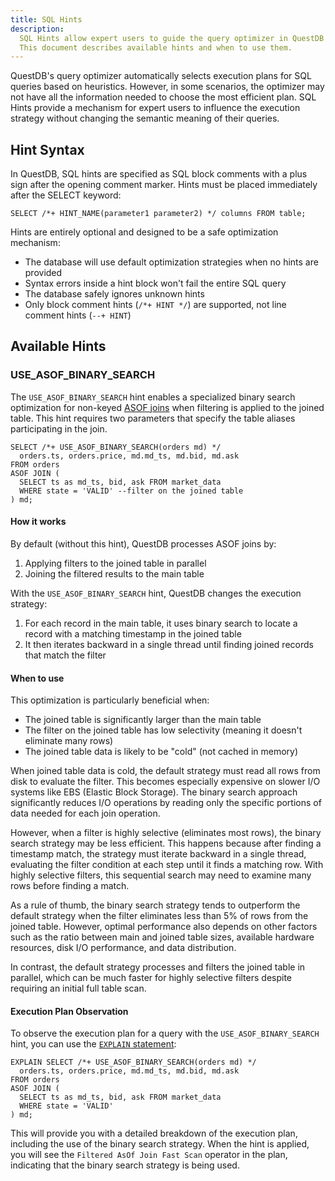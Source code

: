 ```yaml
---
title: SQL Hints
description:
  SQL Hints allow expert users to guide the query optimizer in QuestDB when default optimization strategies are not optimal.
  This document describes available hints and when to use them.
---
```


QuestDB's query optimizer automatically selects execution plans for SQL queries based on heuristics. However, in some
scenarios, the optimizer may not have all the information needed to choose the most efficient plan. SQL Hints provide
a mechanism for expert users to influence the execution strategy without changing the semantic meaning of their queries.

## Hint Syntax

In QuestDB, SQL hints are specified as SQL block comments with a plus sign after the opening comment marker. Hints must
be placed immediately after the SELECT keyword:

```questdb-sql title="SQL hint syntax"
SELECT /*+ HINT_NAME(parameter1 parameter2) */ columns FROM table;
```

Hints are entirely optional and designed to be a safe optimization mechanism:

- The database will use default optimization strategies when no hints are provided
- Syntax errors inside a hint block won't fail the entire SQL query
- The database safely ignores unknown hints
- Only block comment hints (`/*+ HINT */`) are supported, not line comment hints (`--+ HINT`)

## Available Hints

### USE_ASOF_BINARY_SEARCH

The `USE_ASOF_BINARY_SEARCH` hint enables a specialized binary search optimization for
non-keyed [ASOF joins](/reference/sql/asof-join/) when filtering is applied to the joined table. This hint requires two
parameters that specify the table aliases participating in the join.

```questdb-sql title="Optimizing ASOF join with binary search"
SELECT /*+ USE_ASOF_BINARY_SEARCH(orders md) */ 
  orders.ts, orders.price, md.md_ts, md.bid, md.ask
FROM orders
ASOF JOIN (
  SELECT ts as md_ts, bid, ask FROM market_data
  WHERE state = 'VALID' --filter on the joined table
) md;
```

#### How it works

By default (without this hint), QuestDB processes ASOF joins by:

1. Applying filters to the joined table in parallel
2. Joining the filtered results to the main table

With the `USE_ASOF_BINARY_SEARCH` hint, QuestDB changes the execution strategy:

1. For each record in the main table, it uses binary search to locate a record with a matching timestamp in the joined
   table
2. It then iterates backward in a single thread until finding joined records that match the filter

<Screenshot
alt="Diagram showing execution of the USE_ASOF_BINARY_SEARCH hint"
height={447}
src="images/docs/concepts/asof-join-binary-search-strategy.svg"
width={745}
/>

#### When to use

This optimization is particularly beneficial when:

- The joined table is significantly larger than the main table
- The filter on the joined table has low selectivity (meaning it doesn't eliminate many rows)
- The joined table data is likely to be "cold" (not cached in memory)

When joined table data is cold, the default strategy must read all rows from disk to evaluate the filter. This becomes
especially expensive on slower I/O systems like EBS (Elastic Block Storage). The binary search approach significantly
reduces I/O operations by reading only the specific portions of data needed for each join operation.

However, when a filter is highly selective (eliminates most rows), the binary search strategy may be less efficient.
This happens because after finding a timestamp match, the strategy must iterate backward in a single thread, evaluating
the filter condition at each step until it finds a matching row. With highly selective filters, this sequential search
may need to examine many rows before finding a match.

As a rule of thumb, the binary search strategy tends to outperform the default strategy when the filter eliminates less
than 5% of rows from the joined table. However, optimal performance also depends on other factors such as the ratio
between main and joined table sizes, available hardware resources, disk I/O performance, and data distribution.

In contrast, the default strategy processes and filters the joined table in parallel, which can be much faster for
highly selective filters despite requiring an initial full table scan.

#### Execution Plan Observation
To observe the execution plan for a query with the `USE_ASOF_BINARY_SEARCH` hint, you can use the 
[`EXPLAIN` statement](/reference/sql/explain/):

```questdb-sql title="Observing execution plan with USE_ASOF_BINARY_SEARCH"
EXPLAIN SELECT /*+ USE_ASOF_BINARY_SEARCH(orders md) */ 
  orders.ts, orders.price, md.md_ts, md.bid, md.ask
FROM orders
ASOF JOIN (
  SELECT ts as md_ts, bid, ask FROM market_data
  WHERE state = 'VALID'
) md;
```
This will provide you with a detailed breakdown of the execution plan, including the use of the binary search strategy.
When the hint is applied, you will see the `Filtered AsOf Join Fast Scan` operator in the plan,
indicating that the binary search strategy is being used.

<Screenshot
alt="Screen capture of the EXPLAIN output for USE_ASOF_BINARY_SEARCH"
src="images/docs/concepts/filtered-asof-plan-example.png"
/>